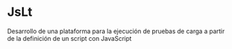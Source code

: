 # JsLt
Desarrollo de una plataforma para la ejecución de pruebas de carga a partir de la
definición de un script con JavaScript
